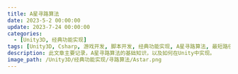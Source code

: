```yaml
---
title: A星寻路算法
date: 2023-5-2 00:00:00
update: 2023-7-24 00:00:00
categories:
  - [Unity3D, 经典功能实现]
tags: [Unity3D, Csharp, 游戏开发, 脚本开发, 经典功能实现, A星寻路算法, 最短路径]
description: 此文章主要记录，A星寻路算法的基础知识，以及如何在Unity中实现。
image_path: /Unity3D/经典功能实现/寻路算法/Astar.png
---
```


